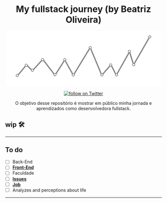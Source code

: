 <h1 align="center">
My fullstack journey (by Beatriz Oliveira)
</h1>

<p align="center">
    <img width="500" src="./img/banner.png" />
</p>

<p align="center">
<a href="https://twitter.com/intent/follow?screen_name=biantris_">
   <img src="https://img.shields.io/twitter/follow/biantris_?style=social&logo=twitter"
    alt="follow on Twitter"></a>
</p>

<p align="center">
O objetivo desse repositório é mostrar em público minha jornada e aprendizados como desenvolvedora fullstack.
</p>

## wip 🛠️

---
## To do
- [ ] Back-End
- [ ] [**Front-End**](https://github.com/beatrizoliveiira/my-fullstack-journey/blob/master/src/front-end/front-end.md)
- [ ] Faculdade
- [ ] [**Issues**](https://github.com/beatrizoliveiira/my-fullstack-journey/blob/master/src/issues/issues.md)
- [ ] [**Job**](https://github.com/beatrizoliveiira/my-fullstack-journey/blob/master/src/job/job.md)
- [ ] Analyzes and perceptions about life
---
